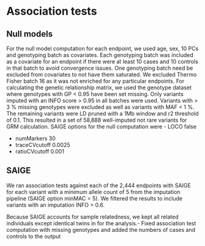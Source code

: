 # Association tests

## Null models

For the null model computation for each endpoint, we used age, sex, 10 PCs and genotyping batch as covariates. Each genotyping batch was included as a covariate for an endpoint if there were at least 10 cases and 10 controls in that batch to avoid convergence issues. One genotyping batch need be excluded from covariates to not have them saturated. We excluded Thermo Fisher batch 16 as it was not enriched for any particular endpoints. For calculating the genetic relationship matrix, we used the genotype dataset where genotypes with GP &lt; 0.95 have been set missing. Only variants imputed with an INFO score &gt; 0.95 in all batches were used. Variants with &gt; 3 % missing genotypes were excluded as well as variants with MAF &lt; 1 %. The remaining variants were LD pruned with a 1Mb window and r2 threshold of 0.1. This resulted in a set of 58,888 well-imputed not rare variants for GRM calculation. SAIGE options for the null computation were - LOCO false

* numMarkers 30
* traceCVcutoff 0.0025
* ratioCVcutoff 0.001

## SAIGE

We ran association tests against each of the 2,444 endpoints with SAIGE for each variant with a minimum allele count of 5 from the imputation pipeline \(SAIGE option minMAC = 5\). We filtered the results to include variants with an imputation INFO &gt; 0.6.

Because SAIGE accounts for sample relatedness, we kept all related individuals except identical twins in for the analysis.- Fixed association test computation with missing genotypes and added the numbers of cases and controls to the output

## 

